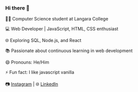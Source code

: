 ### Hi there 👋






👨‍🎓 Computer Science student at Langara College

💻 Web Developer | JavaScript, HTML, CSS enthusiast

🌐 Exploring SQL, Node.js, and React

📚 Passionate about continuous learning in web development

😄 Pronouns: He/Him

⚡ Fun fact: I like javascript vanilla

📷 [Instagram](https://www.instagram.com/felipe_moura03) | 🌐 [LinkedIn](https://www.linkedin.com/in/felipe-barros-moura)
